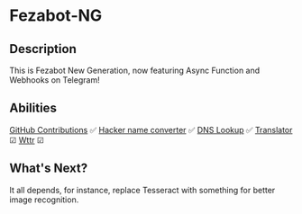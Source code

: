 # Fezabot-NG

## Description

This is Fezabot New Generation, now featuring Async Function and Webhooks on Telegram!

## Abilities
[GitHub Contributions](https://github.com/zhangyubaka/Fezabot-NG/tree/master/plugins/contributions.py) ✅
[Hacker name converter](https://github.com/zhangyubaka/Fezabot-NG/tree/master/plugins/hackername.py) ✅
[DNS Lookup](https://github.com/zhangyubaka/Fezabot-NG/tree/master/plugins/dns.py) ✅
[Translator](https://github.com/zhangyubaka/Fezabot-NG/tree/master/plugins/translate.py) ☑
[Wttr](https://github.com/zhangyubaka/Fezabot-NG/tree/master/plugins/wttr.py) ☑

## What's Next?
It all depends, for instance, replace Tesseract with something for better image recognition.